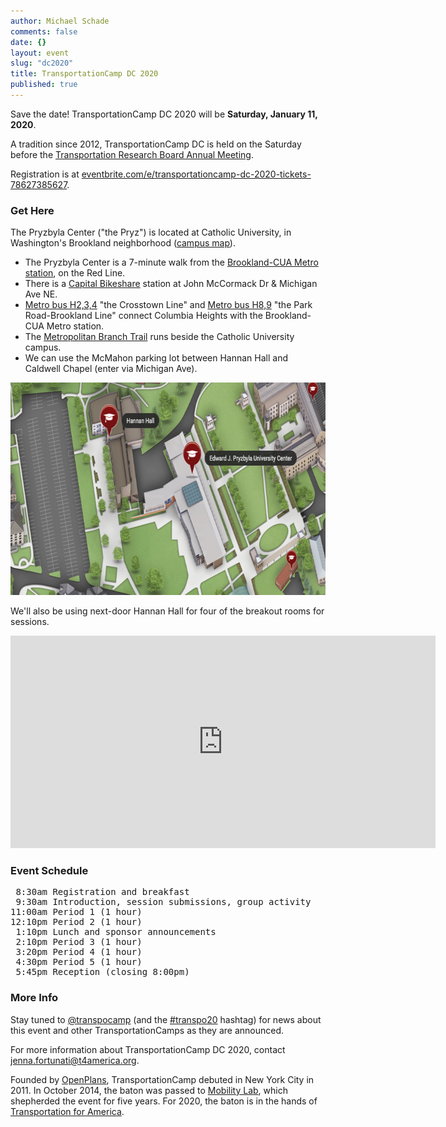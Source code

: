 ```yaml
---
author: Michael Schade
comments: false
date: {}
layout: event
slug: "dc2020"
title: TransportationCamp DC 2020
published: true
---
```


Save the date! TransportationCamp DC 2020 will be **Saturday, January 11, 2020**.

A tradition since 2012, TransportationCamp DC is held on the Saturday before the
[Transportation Research Board Annual Meeting](http://www.trb.org/AnnualMeeting).

Registration is at [eventbrite.com/e/transportationcamp-dc-2020-tickets-78627385627](https://www.eventbrite.com/e/transportationcamp-dc-2020-tickets-78627385627).

### Get Here
The Pryzbyla Center ("the Pryz") is located at Catholic University, in Washington's Brookland neighborhood ([campus map](https://www.catholic.edu/res/docs/cuamap.pdf)).

  * The Pryzbyla Center is a 7-minute walk from the [Brookland-CUA Metro station](https://www.wmata.com/rider-guide/stations/brookland.cfm), on the Red Line.
  * There is a [Capital Bikeshare](http://www.capitalbikeshare.com/) station at John McCormack Dr & Michigan Ave NE.
  * [Metro bus H2,3,4](https://www.wmata.com/schedules/timetables/upload/H234_181007.pdf) "the Crosstown Line" and [Metro bus H8,9](https://www.wmata.com/schedules/timetables/upload/H8,9_170625.pdf) "the Park Road-Brookland Line" connect Columbia Heights with the Brookland-CUA Metro station.
  * The [Metropolitan Branch Trail](http://metbranchtrail.com/) runs beside the Catholic University campus.
  * We can use the McMahon parking lot between Hannan Hall and Caldwell Chapel (enter via Michigan Ave).

<img src="cuamap.png" width="680" height="340">

We'll also be using next-door Hannan Hall for four of the breakout rooms for sessions.

<iframe src="https://www.google.com/maps/embed?pb=!1m18!1m12!1m3!1d3103.49421758233!2d-77.00036768464848!3d38.93553647956479!2m3!1f0!2f0!3f0!3m2!1i1024!2i768!4f13.1!3m3!1m2!1s0x89b7c7ef7869ab0f%3A0xb6a69963f532d74c!2sEdward+J.+Pryzbyla+University+Center%2C+Washington%2C+DC+20064!5e0!3m2!1sen!2sus!4v1543885019614" width="680" height="340" frameborder="0" style="border:0" allowfullscreen></iframe>

### Event Schedule
<pre>
 8:30am Registration and breakfast
 9:30am Introduction, session submissions, group activity
11:00am Period 1 (1 hour)
12:10pm Period 2 (1 hour)
 1:10pm Lunch and sponsor announcements
 2:10pm Period 3 (1 hour)
 3:20pm Period 4 (1 hour)
 4:30pm Period 5 (1 hour)
 5:45pm Reception (closing 8:00pm)
</pre>

### More Info
Stay tuned to [@transpocamp](https://twitter.com/transpocamp) (and the [#transpo20](https://twitter.com/hashtag/Transpo20?src=hashtag_click&f=live) hashtag) for news about this event and other TransportationCamps as they are announced.

For more information about TransportationCamp DC 2020, contact jenna.fortunati@t4america.org.

Founded by [OpenPlans](https://openplans.org/), TransportationCamp debuted in New York City in 2011.
In October 2014, the baton was passed to [Mobility Lab](https://mobilitylab.org/), which shepherded the event for five years.
For 2020, the baton is in the hands of [Transportation for America](http://t4america.org/).
